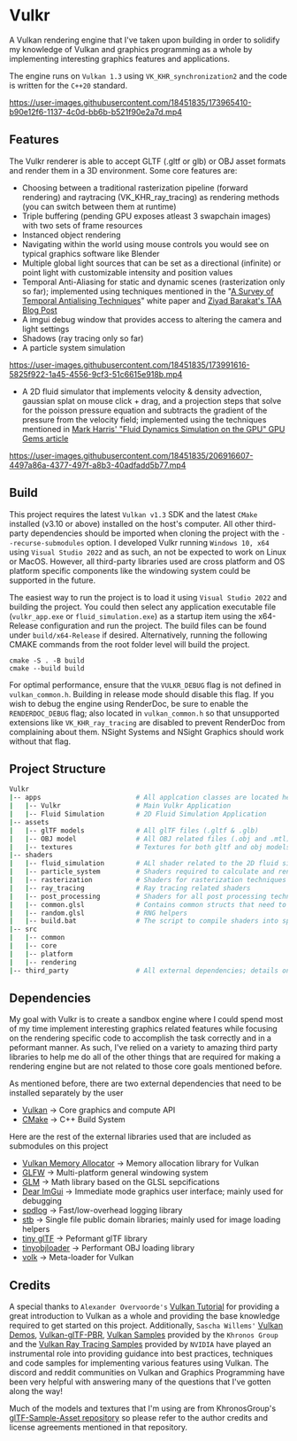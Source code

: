 # Vulkr

A Vulkan rendering engine that I've taken upon building in order to solidify my knowledge of Vulkan and graphics programming as a whole by implementing interesting graphics features and applications.

The engine runs on `Vulkan 1.3` using `VK_KHR_synchronization2` and the code is written for the `C++20` standard.

https://user-images.githubusercontent.com/18451835/173965410-b90e12f6-1137-4c0d-bb6b-b521f90e2a7d.mp4

## Features
The Vulkr renderer is able to accept GLTF (.gltf or glb) or OBJ asset formats and render them in a 3D environment. Some core features are:
- Choosing between a traditional rasterization pipeline (forward rendering) and raytracing (VK_KHR_ray_tracing) as rendering methods (you can switch between them at runtime)
- Triple buffering (pending GPU exposes atleast 3 swapchain images) with two sets of frame resources
- Instanced object rendering
- Navigating within the world using mouse controls you would see on typical graphics software like Blender
- Multiple global light sources that can be set as a directional (infinite) or point light with customizable intensity and position values
- Temporal Anti-Aliasing for static and dynamic scenes (rasterization only so far); implemented using techniques mentioned in the "[A Survey of Temporal Antialising Techniques](http://behindthepixels.io/assets/files/TemporalAA.pdf)" white paper and [Ziyad Barakat's TAA Blog Post](https://ziyadbarakat.wordpress.com/2020/07/28/temporal-anti-aliasing-step-by-step/)
- A imgui debug window that provides access to altering the camera and light settings
- Shadows (ray tracing only so far)
- A particle system simulation

https://user-images.githubusercontent.com/18451835/173991616-5825f922-1a45-4556-9cf3-51c6615e918b.mp4

- A 2D fluid simulator that implements velocity & density advection, gaussian splat on mouse click + drag, and a projection steps that solve for the poisson pressure equation and subtracts the gradient of the pressure from the velocity field; implemented using the techniques mentioned in [Mark Harris' "Fluid Dynamics Simulation on the GPU" GPU Gems article](https://developer.nvidia.com/gpugems/gpugems/part-vi-beyond-triangles/chapter-38-fast-fluid-dynamics-simulation-gpu)

https://user-images.githubusercontent.com/18451835/206916607-4497a86a-4377-497f-a8b3-40adfadd5b77.mp4

## Build
This project requires the latest `Vulkan v1.3` SDK and the latest `CMake` installed (v3.10 or above) installed on the host's computer. All other third-party dependencies should be imported when cloning the project with the `--recurse-submodules` option. I developed Vulkr running `Windows 10, x64` using `Visual Studio 2022` and as such, an not be expected to work on Linux or MacOS. However, all third-party libraries used are cross platform and OS platform specific components like the windowing system could be supported in the future. 

The easiest way to run the project is to load it using `Visual Studio 2022` and building the project. You could then select any application executable file (`vulkr_app.exe` or `fluid_simulation.exe`) as a startup item using the x64-Release configuration and run the project. The build files can be found under `build/x64-Release` if desired. Alternatively, running the following CMAKE commands from the root folder level will build the project.
```
cmake -S . -B build
cmake --build build
```


For optimal performance, ensure that the `VULKR_DEBUG` flag is not defined in `vulkan_common.h`. Building in release mode should disable this flag. If you wish to debug the engine using RenderDoc, be sure to enable the `RENDERDOC_DEBUG` flag; also located in `vulkan_common.h` so that unsupported extensions like `VK_KHR_ray_tracing` are disabled to prevent RenderDoc from complaining about them. NSight Systems and NSight Graphics should work without that flag.

## Project Structure
```bash
Vulkr
|-- apps                        # All applcation classes are located here
|   |-- Vulkr                   # Main Vulkr Application
|   |-- Fluid Simulation        # 2D Fluid Simulation Application
|-- assets              
|   |-- glTF models             # All glTF files (.gltf & .glb)
|   |-- OBJ model               # All OBJ related files (.obj and .mtl)
|   |-- textures                # Textures for both gltf and obj models (note that some glb files embed texture information)
|-- shaders                     
|   |-- fluid_simulation        # ALl shader related to the 2D fluid simulation app        
|   |-- particle_system         # Shaders required to calculate and render particle positions       
|   |-- rasterization           # Shaders for rasterization techniques eg. forward, deferred rendering  
|   |-- ray_tracing             # Ray tracing related shaders
|   |-- post_processing         # Shaders for all post processing techniques eg. TAA
|   |-- common.glsl             # Contains common structs that need to be synced across CPU/GPU and are used in various shaders
|   |-- random.glsl             # RNG helpers
|   |-- build.bat               # The script to compile shaders into spirv. If you don't execute this after any shader changes, the spirv WILL NOT change
|-- src                         
|   |-- common                  
|   |-- core                  
|   |-- platform              
|   |-- rendering                            
|-- third_party                 # All external dependencies; details on each library mentioned in the dependencies section below
```
## Dependencies
My goal with Vulkr is to create a sandbox engine where I could spend most of my time implement interesting graphics related features while focusing on the rendering specific code to accomplish the task correctly and in a peformant manner. As such, I've relied on a variety to amazing third party libraries to help me do all of the other things that are required for making a rendering engine but are not related to those core goals mentioned before.

As mentioned before, there are two external dependencies that need to be installed separately by the user
- [Vulkan](https://vulkan.lunarg.com/) -> Core graphics and compute API
- [CMake](https://cmake.org/download/) -> C++ Build System

Here are the rest of the external libraries used that are included as submodules on this project
- [Vulkan Memory Allocator](https://github.com/GPUOpen-LibrariesAndSDKs/VulkanMemoryAllocator) -> Memory allocation library for Vulkan
- [GLFW](https://github.com/glfw/glfw) -> Multi-platform general windowing system
- [GLM](https://github.com/g-truc/glm) -> Math library based on the GLSL sepcifications
- [Dear ImGui](https://github.com/ocornut/imgui) -> Immediate mode graphics user interface; mainly used for debugging
- [spdlog](https://github.com/gabime/spdlog) -> Fast/low-overhead logging library
- [stb](https://github.com/nothings/stb) -> Single file public domain libraries; mainly used for image loading helpers
- [tiny glTF](https://github.com/syoyo/tinygltf) -> Peformant glTF library
- [tinyobjloader](https://github.com/tinyobjloader/tinyobjloader) -> Performant OBJ loading library
- [volk](https://github.com/zeux/volk) -> Meta-loader for Vulkan
  
## Credits
A special thanks to `Alexander Overvoorde's` [Vulkan Tutorial](https://vulkan-tutorial.com/) for providing a great introduction to Vulkan as a whole and providing the base knowledge required to get started on this project. Additionally, `Sascha Willems'` [Vulkan Demos](https://github.com/SaschaWillems/Vulkan), [Vulkan-glTF-PBR](https://github.com/SaschaWillems/Vulkan-glTF-PBR), [Vulkan Samples](https://github.com/KhronosGroup/Vulkan-Samples) provided by the `Khronos Group` and the [Vulkan Ray Tracing Samples](https://github.com/nvpro-samples/vk_raytracing_tutorial_KHR) provided by `NVIDIA` have played an instrumental role into providing guidance into best practices, techniques and code samples for implementing various features using Vulkan. The discord and reddit communities on Vulkan and Graphics Programming have been very helpful with answering many of the questions that I've gotten along the way!

Much of the models and textures that I'm using are from KhronosGroup's [glTF-Sample-Asset repository](https://github.com/KhronosGroup/glTF-Sample-Assets) so please refer to the author credits and license agreements mentioned in that repository.
